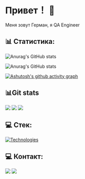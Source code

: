 #  Привет！ 👋
Меня зовут Герман, я QA Engineer

## 📊 Статистика:

![Anurag's GitHub stats](https://github-readme-stats.vercel.app/api?username=German-D&show_icons=true&locale=en&langs_count=8&card_width=320)

![Anurag's GitHub stats](https://github-readme-stats.vercel.app/api/top-langs?username=German-D&layout=compact&langs_count=8&card_width=320)

<!-- Выбор темы: https://github.com/anuraghazra/github-readme-stats/blob/master/themes/README.md --> 
[![Ashutosh's github activity graph](https://github-readme-activity-graph.vercel.app/graph?username=German-D&theme=github-compact)](https://github.com/German-D/github-readme-activity-graph)


## :bar_chart:Git stats
![](http://github-profile-summary-cards.vercel.app/api/cards/stats?username=German-D&theme=default)
![](http://github-profile-summary-cards.vercel.app/api/cards/repos-per-language?username=German-D&theme=default) 
![](https://github-profile-summary-cards.vercel.app/api/cards/profile-details?username=German-D&theme=default)

## 💻 Стек:

<a href="https://skillicons.dev">
  <img alt="Technologies" src="https://skillicons.dev/icons?i=html,git,cypress,docker,firebase,grafana,githubactions,gitlab,kafka,mongodb,postgres,postman,sublime,sentry,vscode," />
</a> 

<!-- Выбор иконок https://github.com/tandpfun/skill-icons#readme --> 

## 💻 Контакт:
[<img src="https://img.shields.io/badge/email-grey?style=for-the-badge&logo=Mail.Ru&logoColor=white" />](mailto:german@dolnikov.ru)
[<img src="https://img.shields.io/badge/Telegram-2CA5E0?style=for-the-badge&logo=telegram&logoColor=white" />](https://t.me/dolnikov)

<!-- Выбор логотипа https://github.com/simple-icons/simple-icons/blob/master/slugs.md --> 

